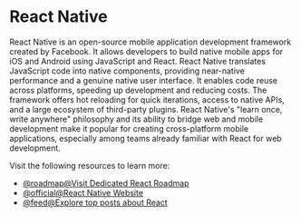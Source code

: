 # React Native

React Native is an open-source mobile application development framework created by Facebook. It allows developers to build native mobile apps for iOS and Android using JavaScript and React. React Native translates JavaScript code into native components, providing near-native performance and a genuine native user interface. It enables code reuse across platforms, speeding up development and reducing costs. The framework offers hot reloading for quick iterations, access to native APIs, and a large ecosystem of third-party plugins. React Native's "learn once, write anywhere" philosophy and its ability to bridge web and mobile development make it popular for creating cross-platform mobile applications, especially among teams already familiar with React for web development.

Visit the following resources to learn more:

- [@roadmap@Visit Dedicated React Roadmap](https://roadmap.sh/react-native)
- [@official@React Native Website](https://reactnative.dev/)
- [@feed@Explore top posts about React](https://app.daily.dev/tags/react?ref=roadmapsh)
